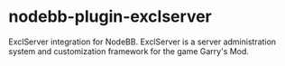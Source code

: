 # nodebb-plugin-exclserver
ExclServer integration for NodeBB.
ExclServer is a server administration system and customization framework for the game Garry's Mod.
